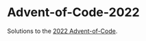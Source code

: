 # Advent-of-Code-2022

Solutions to the [2022 Advent-of-Code](https://adventofcode.com/2022 "2022 Advent-of-Code").